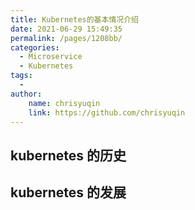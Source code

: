 ```yaml
---
title: Kubernetes的基本情况介绍
date: 2021-06-29 15:49:35
permalink: /pages/1208bb/
categories:
  - Microservice
  - Kubernetes
tags:
  - 
author:
    name: chrisyuqin
    link: https://github.com/chrisyuqin
---
```

## kubernetes 的历史

## kubernetes 的发展

